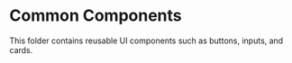 # Common Components

This folder contains reusable UI components such as buttons, inputs, and cards.
